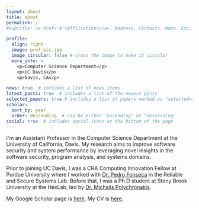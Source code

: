 ```yaml
---
layout: about
title: about
permalink: /
#subtitle: <a href='#'>Affiliations</a>. Address. Contacts. Moto. Etc.

profile:
  align: right
  image: prof_pic.jpg
  image_circular: false # crops the image to make it circular
  more_info: >
    <p>Computer Science Department</p>
    <p>UC Davis</p>
    <p>Davis, CA</p>

news: true  # includes a list of news items
latest_posts: true  # includes a list of the newest posts
selected_papers: true # includes a list of papers marked as "selected={true}"
scholar:
  sort_by: year
  order: descending  # can be either "ascending" or "descending"
social: true  # includes social icons at the bottom of the page
---
```


I'm an Assistant Professor in the Computer Science Department at the University of California, Davis. 
My research aims to improve software security and system performance by leveraging novel insights in the
software security, program analysis, and systems domains.

Prior to joining UC Davis, I was a CRA Computing Innovation Fellow at Purdue University where
I worked with [Dr. Pedro
Fonseca](https://www.cs.purdue.edu/homes/pfonseca/) in the Reliable and Secure Systems Lab.
Before that, I was a Ph.D student at Stony Brook University at the HexLab, led by 
[Dr. Michalis Polychronakis](https://www3.cs.stonybrook.edu/~mikepo/).

My Google Scholar page is [here](https://scholar.google.com/citations?user=lJqQKlQAAAAJ).
My CV is [here](assets/pdf/CV_Tapti.pdf).
